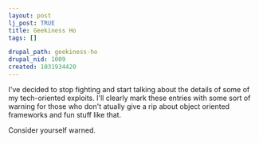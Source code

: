 ```yaml
--- 
layout: post
lj_post: TRUE
title: Geekiness Ho
tags: []

drupal_path: geekiness-ho
drupal_nid: 1009
created: 1031934420
---
```

I've decided to stop fighting and start talking about the details of some of my tech-oriented exploits. I'll clearly mark these entries with some sort of warning for those who don't atually give a rip about object oriented frameworks and fun stuff like that.

Consider yourself warned.
